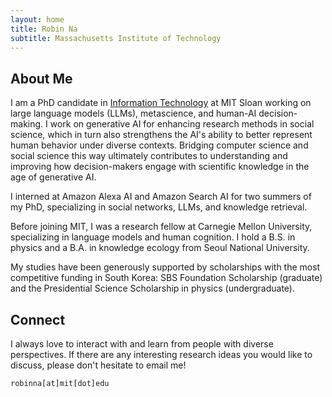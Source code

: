 ```yaml
---
layout: home
title: Robin Na
subtitle: Massachusetts Institute of Technology
---
```


## About Me

I am a PhD candidate in [Information Technology](https://mitsloan.mit.edu/faculty/academic-groups/information-technology/about-us) at MIT Sloan working on large language models (LLMs), metascience, and human-AI decision-making. I work on generative AI for enhancing research methods in social science, which in turn also strengthens the AI's ability to better represent human behavior under diverse contexts. Bridging computer science and social science this way ultimately contributes to understanding and improving how decision-makers engage with scientific knowledge in the age of generative AI.

I interned at Amazon Alexa AI and Amazon Search AI for two summers of my PhD, specializing in social networks, LLMs, and knowledge retrieval.

Before joining MIT, I was a research fellow at Carnegie Mellon University, specializing in language models and human cognition. I hold a B.S. in physics and a B.A. in knowledge ecology from Seoul National University.

My studies have been generously supported by scholarships with the most competitive funding in South Korea: SBS Foundation Scholarship (graduate) and the Presidential Science Scholarship in physics (undergraduate).

<!--
In one stream, I explore how to advance research methodologies in social and organizational science through integrative/adaptive experiment and interpretable machine learning. This contributes to the second stream, which is to develop a better understanding of how the omnipresence of algorithmic decision-making influences our knowledge ecosystem. Optimistically, how can algorithms help us expand our knowledge by connecting the dots and revealing rich dimensions of subtleties previously less explored by humans? Pessimistically, how can algorithmic biases perpetuate social stratification or contribute to polarization and suboptimal collective performance? -->

<!---
broadly interested in deploying various computational methods to understand collective human behaviors in IT-driven society. Such methods include network analysis, natural language processing, reinforcement learning, causal inference, and adaptive experiments. My ambitious research goal is to employ IT in a way that contributes to society where diverse ideas and backgrounds are appreciated while preventing polarization and discrimination that can be caused by social media and machine learning algorithms. This explains my current interests in algorithmic fairness and social network.
--->


## Connect

I always love to interact with and learn from people with diverse perspectives. If there are any interesting research ideas you would like to discuss, please don't hesitate to email me!

```
robinna[at]mit[dot]edu
```
